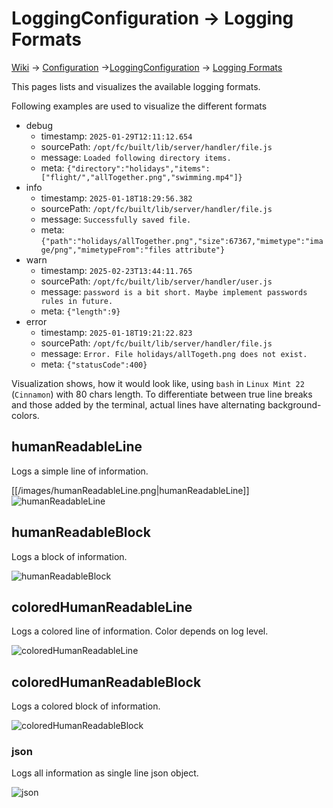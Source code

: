 # LoggingConfiguration &rarr; Logging Formats

[Wiki](/wiki) &rarr; [Configuration](/wiki/Configuration) &rarr;[LoggingConfiguration](wiki/Configuration:-Logging) &rarr; [Logging Formats](/wiki/Configuration:-Logging-Formats)

This pages lists and visualizes the available logging formats.

Following examples are used to visualize the different formats
* debug
  * timestamp: `2025-01-29T12:11:12.654`
  * sourcePath: `/opt/fc/built/lib/server/handler/file.js`
  * message: `Loaded following directory items.`
  * meta: `{"directory":"holidays","items":["flight/","allTogether.png","swimming.mp4"]}`
* info
  * timestamp: `2025-01-18T18:29:56.382`
  * sourcePath: `/opt/fc/built/lib/server/handler/file.js`
  * message: `Successfully saved file.`
  * meta: `{"path":"holidays/allTogether.png","size":67367,"mimetype":"image/png","mimetypeFrom":"files attribute"}`
* warn
  * timestamp: `2025-02-23T13:44:11.765`
  * sourcePath: `/opt/fc/built/lib/server/handler/user.js`
  * message: `password is a bit short. Maybe implement passwords rules in future.`
  * meta: `{"length":9}`
* error
  * timestamp: `2025-01-18T19:21:22.823`
  * sourcePath: `/opt/fc/built/lib/server/handler/file.js`
  * message: `Error. File holidays/allTogeth.png does not exist.`
  * meta: `{"statusCode":400}`

Visualization shows, how it would look like, using `bash` in `Linux Mint 22` (`Cinnamon`) with 80 chars length.
To differentiate between true line breaks and those added by the terminal,
actual lines have alternating background-colors.

## humanReadableLine
Logs a simple line of information.

[[/images/humanReadableLine.png|humanReadableLine]]
![humanReadableLine](wiki/formats/humanReadableLine.png)

## humanReadableBlock
Logs a block of information.

![humanReadableBlock](wiki/formats/humanReadableBlock.png)

## coloredHumanReadableLine
Logs a colored line of information. Color depends on log level.

![coloredHumanReadableLine](wiki/formats/coloredHumanReadableLine.png)

## coloredHumanReadableBlock
Logs a colored block of information.

![coloredHumanReadableBlock](wiki/formats/coloredHumanReadableBlock.png)

### json

Logs all information as single line json object.

![json](wiki/formats/json.png)
